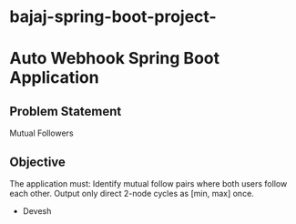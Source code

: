 # bajaj-spring-boot-project-


# Auto Webhook Spring Boot Application

## Problem Statement

Mutual Followers

## Objective

The application must:
Identify mutual follow pairs where both users follow each other. Output only direct 2-node
cycles as [min, max] once.

* Devesh
